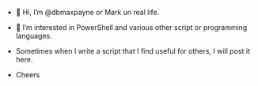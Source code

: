- 👋 Hi, I’m @dbmaxpayne or Mark un real life.
- 👀 I’m interested in PowerShell and various other script or programming languages.
- Sometimes when I write a script that I find useful for others, I will post it here.

- Cheers

<!---
dbmaxpayne/dbmaxpayne is a ✨ special ✨ repository because its `README.md` (this file) appears on your GitHub profile.
You can click the Preview link to take a look at your changes.
--->
